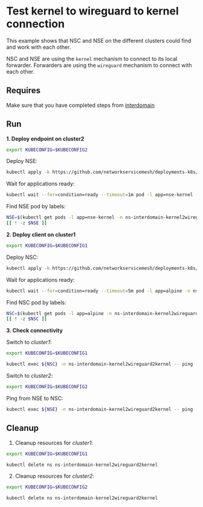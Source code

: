 # Test kernel to wireguard to kernel connection

This example shows that NSC and NSE on the different clusters could find and work with each other.

NSC and NSE are using the `kernel` mechanism to connect to its local forwarder.
Forwarders are using the `wireguard` mechanism to connect with each other.

## Requires

Make sure that you have completed steps from [interdomain](../../)

## Run

**1. Deploy endpoint on cluster2**

```bash
export KUBECONFIG=$KUBECONFIG2
```

Deploy NSE:
```bash
kubectl apply -k https://github.com/networkservicemesh/deployments-k8s/examples/multicluster/usecases/interdomain_Kernel2Wireguard2Kernel/cluster2?ref=1e45727b0301c60ccb1a63c8781c49076173593c
```

Wait for applications ready:
```bash
kubectl wait --for=condition=ready --timeout=1m pod -l app=nse-kernel -n ns-interdomain-kernel2wireguard2kernel
```

Find NSE pod by labels:
```bash
NSE=$(kubectl get pods -l app=nse-kernel -n ns-interdomain-kernel2wireguard2kernel --template '{{range .items}}{{.metadata.name}}{{"\n"}}{{end}}')
[[ ! -z $NSE ]]
```

**2. Deploy client on cluster1**

```bash
export KUBECONFIG=$KUBECONFIG1
```

Deploy NSC:
```bash
kubectl apply -k https://github.com/networkservicemesh/deployments-k8s/examples/multicluster/usecases/interdomain_Kernel2Wireguard2Kernel/cluster1?ref=1e45727b0301c60ccb1a63c8781c49076173593c
```

Wait for applications ready:
```bash
kubectl wait --for=condition=ready --timeout=5m pod -l app=alpine -n ns-interdomain-kernel2wireguard2kernel
```

Find NSC pod by labels:
```bash
NSC=$(kubectl get pods -l app=alpine -n ns-interdomain-kernel2wireguard2kernel --template '{{range .items}}{{.metadata.name}}{{"\n"}}{{end}}')
[[ ! -z $NSC ]]
```

**3. Check connectivity**

Switch to *cluster1*:

```bash
export KUBECONFIG=$KUBECONFIG1
```

```bash
kubectl exec ${NSC} -n ns-interdomain-kernel2wireguard2kernel -- ping -c 4 172.16.1.2
```

Switch to *cluster2*:

```bash
export KUBECONFIG=$KUBECONFIG2
```

Ping from NSE to NSC:
```bash
kubectl exec ${NSE} -n ns-interdomain-kernel2wireguard2kernel -- ping -c 4 172.16.1.3
```

## Cleanup

1. Cleanup resources for *cluster1*:
```bash
export KUBECONFIG=$KUBECONFIG1
```
```bash
kubectl delete ns ns-interdomain-kernel2wireguard2kernel
```

2. Cleanup resources for *cluster2*:
```bash
export KUBECONFIG=$KUBECONFIG2
```
```bash
kubectl delete ns ns-interdomain-kernel2wireguard2kernel
```
